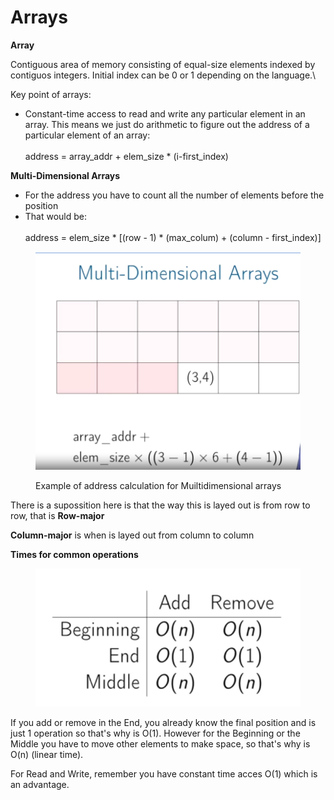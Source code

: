 # Arrays

&#x20;**Array**

Contiguous area of memory consisting of equal-size elements indexed by contiguos integers. Initial index can be 0 or 1 depending on the language.\


Key point of arrays:

* Constant-time access to read and write any particular element in an array. This means we just do arithmetic to figure out the address of a particular element of an array:\
  \
  address = array\_addr + elem\_size \* (i-first\_index)

**Multi-Dimensional Arrays**

* For the address you have to count all the number of elements before the position
* That would be:\
  \
  address = elem\_size \* \[(row - 1) \* (max\_colum) + (column - first\_index)]&#x20;



<figure><img src="../../.gitbook/assets/imagen (5).png" alt=""><figcaption><p>Example of address calculation for Muiltidimensional arrays</p></figcaption></figure>

There is a supossition here is that the way this is layed out is from row to row, that is **Row-major**&#x20;

**Column-major** is when is layed out from column to column

**Times for common operations**

<figure><img src="../../.gitbook/assets/imagen (1) (1) (1).png" alt=""><figcaption></figcaption></figure>

If you add or remove in the End, you already know the final position and is just 1 operation so that's why is O(1). However for the Beginning or the Middle you have to move other elements to make space, so that's why is O(n) (linear time).

For Read and Write, remember you have constant time acces O(1) which is an advantage.





